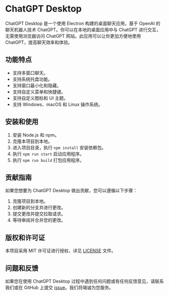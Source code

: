 # ChatGPT Desktop

ChatGPT Desktop 是一个使用 Electron 构建的桌面聊天应用，基于 OpenAI 的聊天机器人技术 ChatGPT。你可以在本地的桌面应用中与 ChatGPT 进行交互，无需使用浏览器访问 ChatGPT 网站。此应用可以让你更加方便地使用 ChatGPT，提高聊天效率和体验。

## 功能特点

- 支持多窗口聊天。
- 支持系统托盘功能。
- 支持窗口最小化和隐藏。
- 支持自定义菜单和快捷键。
- 支持自定义图标和 UI 主题。
- 支持 Windows、macOS 和 Linux 操作系统。

## 安装和使用

1. 安装 Node.js 和 npm。
2. 克隆本项目到本地。
3. 进入项目目录，执行 `npm install` 安装依赖包。
4. 执行 `npm run start` 启动应用程序。
5. 执行 `npm run build` 打包应用程序。

## 贡献指南

如果您想要为 ChatGPT Desktop 做出贡献，您可以遵循以下步骤：

1. 克隆项目到本地。
2. 创建新的分支并进行更改。
3. 提交更改并提交拉取请求。
4. 等待审阅并合并您的更改。

## 版权和许可证

本项目采用 MIT 许可证进行授权，详见 [LICENSE](./LICENSE) 文件。

## 问题和反馈

如果您在使用 ChatGPT Desktop 过程中遇到任何问题或有任何反馈意见，请联系我们或在 GitHub 上提交 [issue](https://github.com/your-github-username/chatgpt-desktop/issues)。我们将竭诚为您服务。
